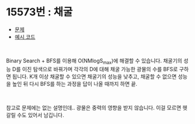 # 15573번 : 채굴
* [문제](https://www.acmicpc.net/problem/15573)<br>
* [예시 코드](https://github.com/njw1204/LA-solutions/blob/master/(BOJ%2015573)%20%EC%B1%84%EA%B5%B4/15573.cpp)<br>

<br>

Binary Search + BFS를 이용해 O(NMlogS<sub>max</sub>)에 해결할 수 있습니다. 채굴기의 성능 D를 이진 탐색으로 바꿔가며 각각의 D에 대해 채굴 가능한 광물의 수를 BFS로 구하면 됩니다. K개 이상 채굴할 수 있으면 채굴기의 성능을 낮추고, 채굴할 수 없으면 성능을 높인 뒤 다시 BFS를 하는 과정을 답이 나올 때까지 하면 끝.

<br>

참고로 문제에는 없는 설명인데.. 광물은 중력의 영향을 받지 않습니다. 이걸 모르면 헷갈릴 수도 있어서 남깁니다.
